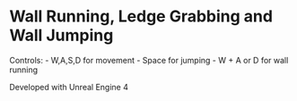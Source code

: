 # Wall Running, Ledge Grabbing and Wall Jumping


Controls: - W,A,S,D for movement
	    - Space for jumping
	    - W + A or D for wall running 

Developed with Unreal Engine 4
